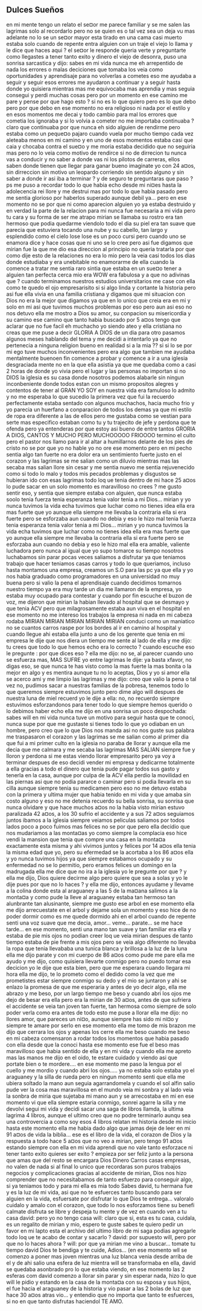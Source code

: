 ## Dulces Sueños
en mi mente tengo un relato 
el se¤or me parece familiar y se me salen las lagrimas solo al recordarlo
pero no se quien es
o tal vez sea un deja vu mas adelante
no lo se
un se¤or mayor esta tirado en una cama casi muerto
estaba solo
cuando de repente entra alguien con un traje
el viejo lo llama y le dice
que haces aqui ?
el se¤or le responde
queria verte y preguntarte como llegastes a tener tanto exito y dinero
el viejo de desonra, puso una sonrisa sarcastica y dijo:
sabes en mi vida nunca me eh arrepentido de nada
los errores o malas deciciones que tomaba los veia como oportunidades y aprendisaje para no volverlas a cometes
eso me ayudaba a seguir y seguir
esos errores me ayudaron a continuar y a seguir hasta donde yo quisiera
mientras mas me equivocaba mas aprendia y mas seguia
consegui y perdi muchas cosas
pero por un momento en ese camino
me pare y pense por que hago esto ?
si no es lo que quiero
pero es lo que debo
pero por que debo
en ese momento no era religioso ni nada por el estilo
y en esos momentos me decai
y todo cambio para mal
los errores que cometia los ignoraba y si lo volvia a cometer no me importaba
continuaba ? claro que continuaba por que nunca eh sido alguien de rendirme
pero estaba como un peque¤o pajaro cuando vuela por mucho tiempo
cada vez aleteaba menos en mi camino
y en uno de esos momentos estaba casi que caia y chocaba contra el sue¤o y me moria
estaba decidido que no seguiria mas
pero no lo veia como motivo de rendirce si no de dirrecion
tu nunca vas a conducir y no saber a donde vas
ni los pilotos de carreras, ellos saben donde tienen que llegar para ganar
bueno imaginate yo
con 24 a¤os, sin dirreccion
sin motivo
un leopardo corriendo sin sentido alguno y sin saber a donde ir
asi iba a terminar ?
y de seguro te preguntaras que paso ?
ps me puso a recordar todo lo que habia echo
desde mi ni¤es hasta la adolecencia
rei llore y me destrui mas por todo lo que habia pasado
pero me sentia glorioso por haberlos superado
aunque debil ya...
pero en ese momento no se por que ni como aparecion alguien
yo ya estaba destruido y en verdad la parte de la relacion para mi nunca fue necesaria a mi vida
pero tu cara y su forma de ser me atrapo
mirian se llamaba
su rostro era tan hermoso que podia quedarme viendolo todo el dia
su piel era tan suave que parecia que estuviera tocando una nube
y su cabello, tan largo y esplendido como el cielo
lose lose es un poco cursi pero cuando uno se enamora dice y hace cosas que ni uno se lo cree
pero asi fue
digamos que mirian fue la que me dio esa direccion
al principio no queria tratarla por que como dije esto de la relaciones no era lo mio
pero la veia casi todos los dias donde estudiaba 
y era unebitable no enamorarme de ella
cuando la comence a tratar me sentia raro
sintia que estaba en un sue¤o
tener a alguien tan perfecta cerca mio era WOW
era fabulosa
y a que no adivinas que ?
cuando terminamos nuestros estudios universitarios me case con ella como te quedo el ojo empresarisito
si si algo linda y cortante la historia pero asi fue
ella vivia en una familia cristiana
y digamos que mi situacion con Dios no era la mejor que digamos
ya que en lo unico que creia era en mi y solo en mi asi que tuvimos muchos problemas por eso
pero aun asi eso no nos detuvo 
ella me mostro a Dios
su amor, su conpacion su misericordia y su camino
ese camino que tanto habia buscado por 5 a¤os
tengo que aclarar que no fue facil eh muchacho
yo siendo ateo y ella cristiana no creas que me puse a decir GLORIA A DIOS de un dia para otro
pasamos algunos meses hablando del tema
y me decidi a intentarlo ya que no pertenecia a ninguna religion
bueno en realidad si
a la mia ??
si si lo se por mi ego tuve muchos inconvenientes pero era algo que tambien me ayudaba mentalmente
buenoen fin
comence a probar y comence a ir a una iglesia
desgraciada mente no en la que ella asistia ya que me quedaba como a casi 2 horas de donde yo vivia
pero el lugar y las personas no importan si no  DIOS
la iglesia es su casa donde nosotros podemos alabarle sin ningun inconbeniente
donde todos estan con un mismo propositos alegres y contentos de tener al GRAN YO SOY en nuestra vida
era famuloso lo admito
y no me esperaba lo que sucedio la primera vez que fui
la recuerdo perfectamente
estaba sentado con algunos muchachos, hacia mucho frio y yo parecia un huerfano a conparacion de todos los demas 
ya que mi estilo de ropa era diferente a las de ellos pero me gustaba como se vestian
para serte mas especifico estaban como tu y tu trajecito de jefe
y perdona que te ofenda pero ya entenderas por que estoy asi
bueno de entre tantos GRORIA A DIOS, CANTOS Y MUCHO PERO MUCHOOOOO FRIOOOO
termino el culto
pero el pastor nos llamo para ir al altar a humillarnos delante de los pies de cristo
no se por que
yo no hable
yo no ore ese momento
pero en mi pecho sentia algo tan fuerte 
no era dolor era un sentimiento fuerte justo en el corazon
y las lagrimas se me salian como un diluvio
mientras mas las secaba mas salian
llore sin cesar
y me sentia nuevo
me sentia rejuvenecido
como si todo lo malo y todos mis pecados problemas y disgustos se hubieran ido con esas lagrimas
todo loq ue tenia dentro de mi hace 25 a¤os lo pude sacar en un solo momento
es maravilloso no crees ?
me gusto sentir eso, y sentia que siempre estaba con alguien, que nunca estaba soolo
tenia fuerza
tenia esperanza
tenia valor
tenia a mi Dios...
mirian y yo nunca tuvimos la vida echa
tuvimos que luchar como no tienes idea
ella era mas fuerte que yo
aunque ella siempre me llevaba la contraria
ella si era fuerte
pero se esforzaba aun cuando no debia y eso le hizo mal
tenia fuerza
tenia esperanza
tenia valor
tenia a mi Dios...
mirian y yo nunca tuvimos la vida echa
tuvimos que luchar como no tienes idea
ella era mas fuerte que yo
aunque ella siempre me llevaba la contraria
ella si era fuerte
pero se esforzaba aun cuando no debia y eso le hizo mal
ella era amable, valiente luchadora pero nunca al igual que yo supo tomarce su tiempo
nosotros luchabamos sin parar
pocas veces saliamos a disfrutar ya que teniamos trabajo que hacer
teniamos casas carros y todo lo que queriamos, incluso hasta montamos una empresa, creamos un S.O para las pc ya que ella y yo nos habia graduado como programadores en una universidad no muy buena pero si valio la pena el aprendisaje
cuando decidimos tomarnos nuestro tiempo ya era muy tarde
un dia me llamaron de la empresa, yo estaba muy ocupado para contestar y cuando por fin escuche el buzon de voz, me dijeron que mirian la habian llevado al hospital que se desmayo y que tenia ACV pero que milagrosamente estaba aun viva en el hospital
en ese momento no me intereso los trabajos la empresa ni nada
en mi cabeza rodaba MIRIAN MIRIAN MIRIAN MIRIAN MIRIAN
conduci como un maniatico no se cuantos carros raspe por los bordes al ir en camino al hospital y cuando llegue ahi estaba ella
junto a uno de los gerente que tenia en mi empresa
le dije que nos diera un tiempo 
me sente al lado de ella y me dijo: tu crees que todo lo que hemos echo era lo correcto ?
cuando escuche eso le pregunte : por que dices eso ?
ella me dijo: no se, al parecer cuando uno se esfuerza mas, MAS SUFRE
yo entre lagrimas le dije: ya basta xfavor, no digas eso, se que nunca te has visto como la mas fuerte la mas bonita o la mejor en algo y es mentira aunque tu no lo aceptas, Dios y yo si amor
ella se acerco ami y me limpio las lagrimas y me dijo: creo que valio la pena o tal vez no, pudimos sacar a nuestras familias de la pobresa, tenemos todo lo que queremos siempre estuvimos junto pero dime algo  will despues de nuestra luna de miel recuerd
yo le dije a ella: no, no recuerdo siempre estuvimos esforzandonos para tener todo lo que siempre hemos querido o lo debimos haber echo
ella me dijo en una sonrisa un poco despochada: sabes will en mi vida nunca tuve un motivo para seguir hasta que te conoci, nunca supe por que me gustaste si tienes todo lo que yo odiaban en un hombre, pero creo que lo que Dios nos manda asi no nos guste
sus palabra me traspasaron el corazon y las lagrimas se me salian como al primer dia que fui a mi primer culto en la iglesia
no paraba de llorar
y aunque ella me decia que me calmara y me secaba las lagrimas
MAS SALIAN
siempre fue y lloron y perdona si me estas viendo llorar empresarito pero ya voy a terminar
despues de eso decidi vender mi empresa y dedicarme totalmente a ella
gracias a todo el dinero que tenia pude pagar todos sus gasto y tenerla en la casa, aunque por culpa de la ACV ella perdio la movilidad en las piernas asi que no podia pararce o caminar pero si podia llevarla en su cilla aunque siempre tenia su medicamen
pero eso no me detuvo
estaba con la primera y ultima mujer que habia tenido en mi vida y que amaba sin costo alguno
y eso no me detenia
recuerdo su bella sonrisa, su sonrisa que nunca olvidare y que hace muchos a¤os no la habia visto
mirian estuvo paralizada 42 a¤os, a los 30 sufrio el accidente
y a sus 72 a¤os seguiamos juntos
ibamos a la iglesia siempre
veiamos peliculas
saliamos por todos lados
poco a poco fuimos mas felices
no se por que pero ella decidio que nos mudariamos a las monta¤as
yo como siempre la complacia eso hice
vendi la mansion que tenia que compre una casa en la monta¤a
exactamente esta misma
y ahi vivimos juntos y felices por 14 a¤os
ella tenia la misma edad que yo, pero su efermedad se la acortaba
a los 86 a¤os ella y yo nunca tuvimos hijos ya que siempre estabamos ocupado y su enfermedad no se lo permitio, pero eramos felices
un domingo en la madrugada ella me dice que no ira a la iglesia
yo le pregunte por que ?
y ella me dijo, Dios quiere decirme algo pero quiere que sea a solas
y yo le dije pues por que no lo haces ?
y ella me dijo, entonces ayudame y llevame a la colina donde esta al araguaney
a las 5 de la ma¤ana salimos a la monta¤a y como pude la lleve al araguaney
estaba tan hermoso tan alunbrante tan alusinante, siempre me gusto ese arbol
en ese momento ella me dijo
arrecuestate en el arbol y dejame sola un momento
y eso hice
de no poder dormir como es me quede dormido ahi en el arbol
cuando de repente senti una voz suave que me decia, amor... veme... parate... se me hace tarde...
en ese momento, senti una mano tan suave y tan familiar
era ella
y estaba de pie
mis ojos no podian creer loq ue veia
mirian despues de tanto tiempo estaba de pie frente a mis ojos
pero se veia algo diferente
no llevaba la ropa que tenia
llevababa una tunica blanca y brillosa a la luz de la luna
ella me dijo parate
y con mi cuerpo de 86 a¤os como pude me pare
ella me ayudo y me dijo, como quisiera llevarte conmigo pero no puedo tomar esa decicion
yo le dije que esta bien, pero que me esperara cuando llegara mi hora
ella me dijo, te lo prometo como el dedido como la vez que me prometistes estar siempre conmigo
su dedo y el mio se juntaron y ahi se enlazo la promesa de que me esperaria
y antes de yo decir algo, ella me abrazo y me beso, por un largo tiempo me beso y cuando abri los ojos me dejo de besar era ella pero era la mirian de 30 a¤os, antes de que sufriera el accidente
se veia tan joven tan fuerte, tan hermosa como siempre
de solo poder verla como era antes de todo esto me puse a llorar
ella me dijo: no llores amor, que pareces un ni¤o, aunque siempre has sido mi ni¤o y siempre te amare por serlo
en ese momento ella me tomo de mis brazon me dijo que cerrara los ojos y apenas los cerre ella me beso
cuando me beso en mi cabeza comensaron a rodar todos los momentos que habia pasado con ella
desde que la conoci hasta ese momento
ese fue el beso mas maravilloso que habia sentido de ella y en mi vida
y cuando ella me apreto mas las manos me dijo en el oido, te estare cuidado y viendo asi que portate bien o te mordere.... en ese momento me paso la lengua por el cuello y me mordio y cuando abri los ojos..... ya no estaba
solo estaba yo el araguaney y la silla de rueda
pero en ningun momento senti que ella me ubiera soltado la mano
aun seguia agarrandomela 
y cuando el sol alfin salio pude ver la cosa mas maravillosa en el mundo
veia mi sonbra y al lado veia la sonbra de miria que sujetaba mi mano aun y se arrecostaba en mi
en ese momento vi que ella siempre estaria conmigo, sonrei agarre la silla y me devolvi
segui mi vida y decidi sacar una saga de libros llamda, la ultima lagrima
4 libros, aunque el ultimo creo que no podre terminarlo
aunqu sea una controvercia a como soy
esos 4 libros relatan mi historia
desde mi inicio hasta este momento
ella me habia dado algo que jamas deje de leer en mi 91 a¤os de vida
la biblia...
ese es el libro de la vida, el corazon de Dios y la respuesta a todo
hace 5 a¤os que no veo a mirian, pero tengo 91 a¤os estando siempre con ella
en mi vida aprendi que no vale tanto esforzace ni tener tanto exito
quieres ser exito ? empieza por ser feliz junto a la persona que amas que del resto se encargara Dios
Dinero Carros casas empresas, no valen de nada si al final lo unico que recordaras son puros trabajos negocios y complicaciones
gracias al accidente de mirian, Dios nos hizo comprender que no necesitabamos de tanto esfuerzo para conseguir algo, si ya teniamos todo y para mi ella es mia todo
Sabes david, tu hermana fue y es la luz de mi vida, asi que no te esfuerces tanto buscando para ser alguien en la vida, esfuersate por disfrutar lo que Dios te entrega... valoralo cuidalo y amalo con el corazon, que todo lo nos esforzamos tiene su benefi
calmate disfruta se libre y despeja tu mente y de vez en cuando ven a tu casa
david: pero yo no tengo casa
will: claro que si, esta es tu casa, cuidala, es un regalito de mirian y mio, espero te guste
sabes te quiero pedir un favor
en mi lapto esta el archivo del ultimo libro de mi saga
podias agregarle todo loq ue te acabo de contar y sacarlo ?
david: por supuesto will, pero por que no lo haces ahora ?
will: por que ya mirian me vino a buscar... tomate tu tiempo david Dios te bendiga y te cuide, Adios...
(en ese momento wll se comenzo a poner mas joven mientras una luz blanca venia desde arriba de el y de ahi salio una esfera de luz mientra will se transformaba en ella, david se quedaba asonbrado pro lo que estaba viendo, en ese momento las 2 esferas com
david comenzo a llorar sin parar y sin esperar nada, hizo lo que will le pidio
y estando en la casa de la monta¤a con su esposa y sus hijos, el fue hacia el araguaney de la historia y vio pasar a las 2 bolas de luz que hace 30 a¤os atras vio... y entendio que no importa que tanto te esfuerces, si no en que tanto disfrutas haciendol
TE AMO.
